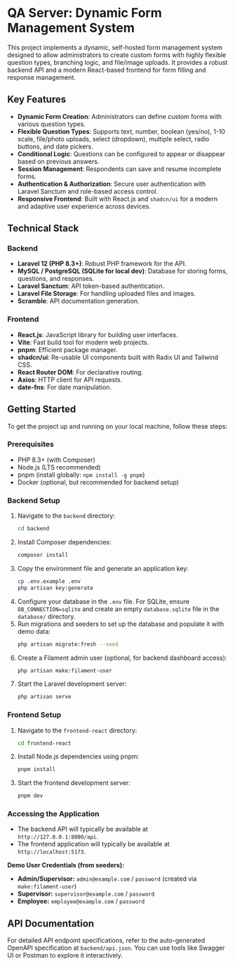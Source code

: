 # QA Server: Dynamic Form Management System

This project implements a dynamic, self-hosted form management system designed to allow administrators to create custom forms with highly flexible question types, branching logic, and file/image uploads. It provides a robust backend API and a modern React-based frontend for form filling and response management.

## Key Features

-   **Dynamic Form Creation**: Administrators can define custom forms with various question types.
-   **Flexible Question Types**: Supports text, number, boolean (yes/no), 1-10 scale, file/photo uploads, select (dropdown), multiple select, radio buttons, and date pickers.
-   **Conditional Logic**: Questions can be configured to appear or disappear based on previous answers.
-   **Session Management**: Respondents can save and resume incomplete forms.
-   **Authentication & Authorization**: Secure user authentication with Laravel Sanctum and role-based access control.
-   **Responsive Frontend**: Built with React.js and `shadcn/ui` for a modern and adaptive user experience across devices.

## Technical Stack

### Backend
-   **Laravel 12 (PHP 8.3+)**: Robust PHP framework for the API.
-   **MySQL / PostgreSQL (SQLite for local dev)**: Database for storing forms, questions, and responses.
-   **Laravel Sanctum**: API token-based authentication.
-   **Laravel File Storage**: For handling uploaded files and images.
-   **Scramble**: API documentation generation.

### Frontend
-   **React.js**: JavaScript library for building user interfaces.
-   **Vite**: Fast build tool for modern web projects.
-   **pnpm**: Efficient package manager.
-   **shadcn/ui**: Re-usable UI components built with Radix UI and Tailwind CSS.
-   **React Router DOM**: For declarative routing.
-   **Axios**: HTTP client for API requests.
-   **date-fns**: For date manipulation.

## Getting Started

To get the project up and running on your local machine, follow these steps:

### Prerequisites
-   PHP 8.3+ (with Composer)
-   Node.js (LTS recommended)
-   pnpm (install globally: `npm install -g pnpm`)
-   Docker (optional, but recommended for backend setup)

### Backend Setup
1.  Navigate to the `backend` directory:
    ```bash
    cd backend
    ```
2.  Install Composer dependencies:
    ```bash
    composer install
    ```
3.  Copy the environment file and generate an application key:
    ```bash
    cp .env.example .env
    php artisan key:generate
    ```
4.  Configure your database in the `.env` file. For SQLite, ensure `DB_CONNECTION=sqlite` and create an empty `database.sqlite` file in the `database/` directory.
5.  Run migrations and seeders to set up the database and populate it with demo data:
    ```bash
    php artisan migrate:fresh --seed
    ```
6.  Create a Filament admin user (optional, for backend dashboard access):
    ```bash
    php artisan make:filament-user
    ```
7.  Start the Laravel development server:
    ```bash
    php artisan serve
    ```

### Frontend Setup
1.  Navigate to the `frontend-react` directory:
    ```bash
    cd frontend-react
    ```
2.  Install Node.js dependencies using pnpm:
    ```bash
    pnpm install
    ```
3.  Start the frontend development server:
    ```bash
    pnpm dev
    ```

### Accessing the Application
-   The backend API will typically be available at `http://127.0.0.1:8000/api`.
-   The frontend application will typically be available at `http://localhost:5173`.

**Demo User Credentials (from seeders):**
-   **Admin/Supervisor:** `admin@example.com` / `password` (created via `make:filament-user`)
-   **Supervisor:** `supervisor@example.com` / `password`
-   **Employee:** `employee@example.com` / `password`

## API Documentation

For detailed API endpoint specifications, refer to the auto-generated OpenAPI specification at `backend/api.json`. You can use tools like Swagger UI or Postman to explore it interactively.
